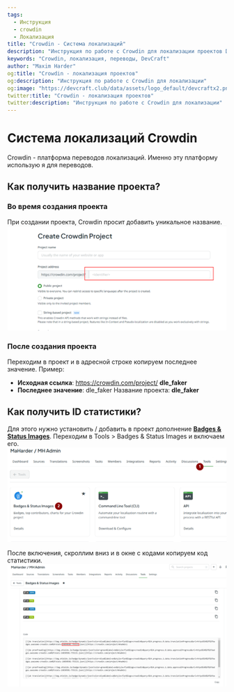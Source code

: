 ```yaml
---
tags:
  - Инструкция
  - crowdin
  - Локализация
title: "Crowdin - Система локализаций"
description: "Инструкция по работе с Crowdin для локализации проектов DevCraft."
keywords: "Crowdin, локализация, переводы, DevCraft"
author: "Maxim Harder"
og:title: "Crowdin - локализация проектов"
og:description: "Инструкция по работе с Crowdin для локализации"
og:image: "https://devcraft.club/data/assets/logo_default/devcraftx2.png"
twitter:title: "Crowdin - локализация проектов"
twitter:description: "Инструкция по работе с Crowdin для локализации"
---
```


# Система локализаций Crowdin

Crowdin - платформа переводов локализаций. Именно эту платформу использую я для переводов.

## Как получить название проекта?

### Во время создания проекта

При создании проекта, Crowdin просит добавить уникальное название.
![При добавлении проекта](./assets/crowdin_create.png)

### После создания проекта

Переходим в проект и в адресной строке копируем последнее значение.
Пример:

- **Исходная ссылка**: https://crowdin.com/project/ **dle_faker**
- **Последнее значение**: dle_faker
  Название проекта: **dle_faker**

## Как получить ID статистики?

Для этого нужно установить / добавить в проект дополнение **[Badges & Status Images](https://crowdin.com/store/apps/bds)**.
Переходим в Tools > Badges & Status Images и включаем его.
![Badges & Status Images](./assets/crowdin_tools.png)

После включения, скроллим вниз и в окне с кодами копируем код статистики.
![Код статистики](./assets/crowdin_stats_code.png)
